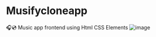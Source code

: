 # Musifycloneapp
🎧💿
Music app frontend using Html CSS Elements
![image](https://github.com/ayushharmaa/musifycloneapp/assets/93790325/f3001dbe-b201-4dae-9902-62468dc1811e)
